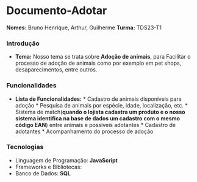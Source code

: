 # Documento-Adotar
**Nomes:** Bruno Henrique, Arthur, Guilherme
**Turma:** TDS23-T1

### Introdução
* **Tema:**
Nosso tema se trata sobre **Adoção de animais**, para Facilitar o processo de adoção de animais como por exemplo em pet shops, desaparecimentos, entre outros.
  
### Funcionalidades
* **Lista de Funcionalidades:**
        * Cadastro de animais disponíveis para adoção
        * Pesquisa de animais por espécie, idade, localização, etc.
        * Sistema de match(**quando o lojista cadastra um produto e o nosso sistema identifica na base de dados um cadastro com o mesmo código EAN**) entre animais e possíveis adotantes
        * Cadastro de adotantes
        * Acompanhamento do processo de adoção

### Tecnologias
* Linguagem de Programação: **JavaScript**
* Frameworks e Bibliotecas:
* Banco de Dados: **SQL**

